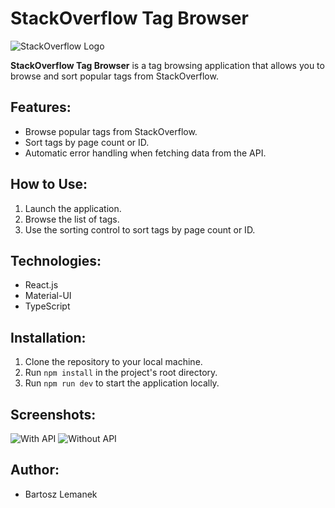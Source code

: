 # StackOverflow Tag Browser

![StackOverflow Logo](https://upload.wikimedia.org/wikipedia/commons/thumb/6/6f/Stack_Overflow_logo.svg/320px-Stack_Overflow_logo.svg.png)

**StackOverflow Tag Browser** is a tag browsing application that allows you to browse and sort popular tags from StackOverflow.

## Features:

- Browse popular tags from StackOverflow.
- Sort tags by page count or ID.
- Automatic error handling when fetching data from the API.

## How to Use:

1. Launch the application.
2. Browse the list of tags.
3. Use the sorting control to sort tags by page count or ID.

## Technologies:

- React.js
- Material-UI
- TypeScript

## Installation:

1. Clone the repository to your local machine.
2. Run `npm install` in the project's root directory.
3. Run `npm run dev` to start the application locally.

## Screenshots:

![With API](assets/header.jpg)
![Without API](assets/noapi.jpg)

## Author:

- Bartosz Lemanek
